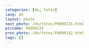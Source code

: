 ```yaml
---
categories: [de, fotos]
lang: de
layout: photo
next_photo: /de/fotos/P0000225.html
picname: P0000224
prev_photo: /de/fotos/P0000142.html
tags: []
---
```

